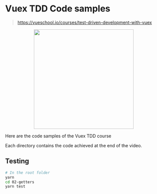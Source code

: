 Vuex TDD Code samples
===

> https://vueschool.io/courses/test-driven-development-with-vuex

<p align="center"><a href="https://vuejs.org" target="_blank"><img width="320px" src="https://cloud.githubusercontent.com/assets/664177/23662726/cd2500b2-0350-11e7-96ae-a4a6138661c3.png"></a></p>

Here are the code samples of the Vuex TDD course

Each directory contains the code achieved at the end of the video.

## Testing

```bash
# In the root folder
yarn
cd 02-getters
yarn test
```
